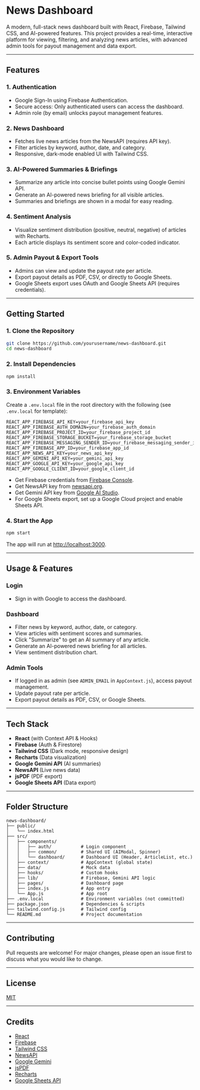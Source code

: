 # News Dashboard

A modern, full-stack news dashboard built with React, Firebase, Tailwind CSS, and AI-powered features. This project provides a real-time, interactive platform for viewing, filtering, and analyzing news articles, with advanced admin tools for payout management and data export.

---

## Features

### 1. **Authentication**
- Google Sign-In using Firebase Authentication.
- Secure access: Only authenticated users can access the dashboard.
- Admin role (by email) unlocks payout management features.

### 2. **News Dashboard**
- Fetches live news articles from the NewsAPI (requires API key).
- Filter articles by keyword, author, date, and category.
- Responsive, dark-mode enabled UI with Tailwind CSS.

### 3. **AI-Powered Summaries & Briefings**
- Summarize any article into concise bullet points using Google Gemini API.
- Generate an AI-powered news briefing for all visible articles.
- Summaries and briefings are shown in a modal for easy reading.

### 4. **Sentiment Analysis**
- Visualize sentiment distribution (positive, neutral, negative) of articles with Recharts.
- Each article displays its sentiment score and color-coded indicator.

### 5. **Admin Payout & Export Tools**
- Admins can view and update the payout rate per article.
- Export payout details as PDF, CSV, or directly to Google Sheets.
- Google Sheets export uses OAuth and Google Sheets API (requires credentials).

---

## Getting Started

### 1. **Clone the Repository**
```bash
git clone https://github.com/yourusername/news-dashboard.git
cd news-dashboard
```

### 2. **Install Dependencies**
```bash
npm install
```

### 3. **Environment Variables**
Create a `.env.local` file in the root directory with the following (see `.env.local` for template):

```
REACT_APP_FIREBASE_API_KEY=your_firebase_api_key
REACT_APP_FIREBASE_AUTH_DOMAIN=your_firebase_auth_domain
REACT_APP_FIREBASE_PROJECT_ID=your_firebase_project_id
REACT_APP_FIREBASE_STORAGE_BUCKET=your_firebase_storage_bucket
REACT_APP_FIREBASE_MESSAGING_SENDER_ID=your_firebase_messaging_sender_id
REACT_APP_FIREBASE_APP_ID=your_firebase_app_id
REACT_APP_NEWS_API_KEY=your_news_api_key
REACT_APP_GEMINI_API_KEY=your_gemini_api_key
REACT_APP_GOOGLE_API_KEY=your_google_api_key
REACT_APP_GOOGLE_CLIENT_ID=your_google_client_id
```

- Get Firebase credentials from [Firebase Console](https://console.firebase.google.com/).
- Get NewsAPI key from [newsapi.org](https://newsapi.org/).
- Get Gemini API key from [Google AI Studio](https://aistudio.google.com/).
- For Google Sheets export, set up a Google Cloud project and enable Sheets API.

### 4. **Start the App**
```bash
npm start
```

The app will run at [http://localhost:3000](http://localhost:3000).

---

## Usage & Features

### **Login**
- Sign in with Google to access the dashboard.

### **Dashboard**
- Filter news by keyword, author, date, or category.
- View articles with sentiment scores and summaries.
- Click "Summarize" to get an AI summary of any article.
- Generate an AI-powered news briefing for all articles.
- View sentiment distribution chart.

### **Admin Tools**
- If logged in as admin (see `ADMIN_EMAIL` in `AppContext.js`), access payout management.
- Update payout rate per article.
- Export payout details as PDF, CSV, or Google Sheets.

---

## Tech Stack
- **React** (with Context API & Hooks)
- **Firebase** (Auth & Firestore)
- **Tailwind CSS** (Dark mode, responsive design)
- **Recharts** (Data visualization)
- **Google Gemini API** (AI summaries)
- **NewsAPI** (Live news data)
- **jsPDF** (PDF export)
- **Google Sheets API** (Data export)

---

## Folder Structure

```
news-dashboard/
├── public/
│   └── index.html
├── src/
│   ├── components/
│   │   ├── auth/           # Login component
│   │   ├── common/         # Shared UI (AIModal, Spinner)
│   │   └── dashboard/      # Dashboard UI (Header, ArticleList, etc.)
│   ├── context/            # AppContext (global state)
│   ├── data/               # Mock data
│   ├── hooks/              # Custom hooks
│   ├── lib/                # Firebase, Gemini API logic
│   ├── pages/              # Dashboard page
│   ├── index.js            # App entry
│   └── App.js              # App root
├── .env.local              # Environment variables (not committed)
├── package.json            # Dependencies & scripts
├── tailwind.config.js      # Tailwind config
└── README.md               # Project documentation
```

---

## Contributing
Pull requests are welcome! For major changes, please open an issue first to discuss what you would like to change.

---

## License
[MIT](LICENSE)

---

## Credits
- [React](https://reactjs.org/)
- [Firebase](https://firebase.google.com/)
- [Tailwind CSS](https://tailwindcss.com/)
- [NewsAPI](https://newsapi.org/)
- [Google Gemini](https://aistudio.google.com/)
- [jsPDF](https://github.com/parallax/jsPDF)
- [Recharts](https://recharts.org/)
- [Google Sheets API](https://developers.google.com/sheets/api)
